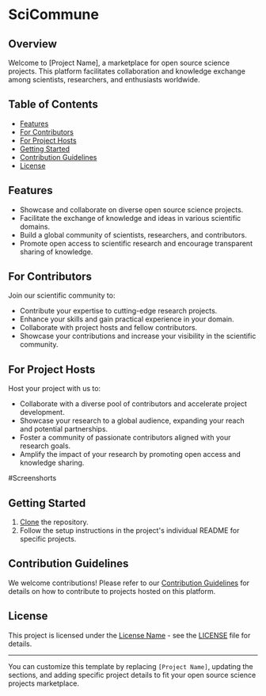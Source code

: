 # SciCommune


## Overview

Welcome to [Project Name], a marketplace for open source science projects. This platform facilitates collaboration and knowledge exchange among scientists, researchers, and enthusiasts worldwide.

## Table of Contents

- [Features](#features)
- [For Contributors](#for-contributors)
- [For Project Hosts](#for-project-hosts)
- [Getting Started](#getting-started)
- [Contribution Guidelines](#contribution-guidelines)
- [License](#license)

## Features

- Showcase and collaborate on diverse open source science projects.
- Facilitate the exchange of knowledge and ideas in various scientific domains.
- Build a global community of scientists, researchers, and contributors.
- Promote open access to scientific research and encourage transparent sharing of knowledge.


## For Contributors

Join our scientific community to:

- Contribute your expertise to cutting-edge research projects.
- Enhance your skills and gain practical experience in your domain.
- Collaborate with project hosts and fellow contributors.
- Showcase your contributions and increase your visibility in the scientific community.

## For Project Hosts

Host your project with us to:

- Collaborate with a diverse pool of contributors and accelerate project development.
- Showcase your research to a global audience, expanding your reach and potential partnerships.
- Foster a community of passionate contributors aligned with your research goals.
- Amplify the impact of your research by promoting open access and knowledge sharing.

#Screenshorts





## Getting Started

1. [Clone](https://help.github.com/en/github//cloning-a-repository) the repository.
2. Follow the setup instructions in the project's individual README for specific projects.

## Contribution Guidelines

We welcome contributions! Please refer to our [Contribution Guidelines](CONTRIBUTING.md) for details on how to contribute to projects hosted on this platform.

## License

This project is licensed under the [License Name](LICENSE) - see the [LICENSE](LICENSE) file for details.

---

You can customize this template by replacing `[Project Name]`, updating the sections, and adding specific project details to fit your open source science projects marketplace.

